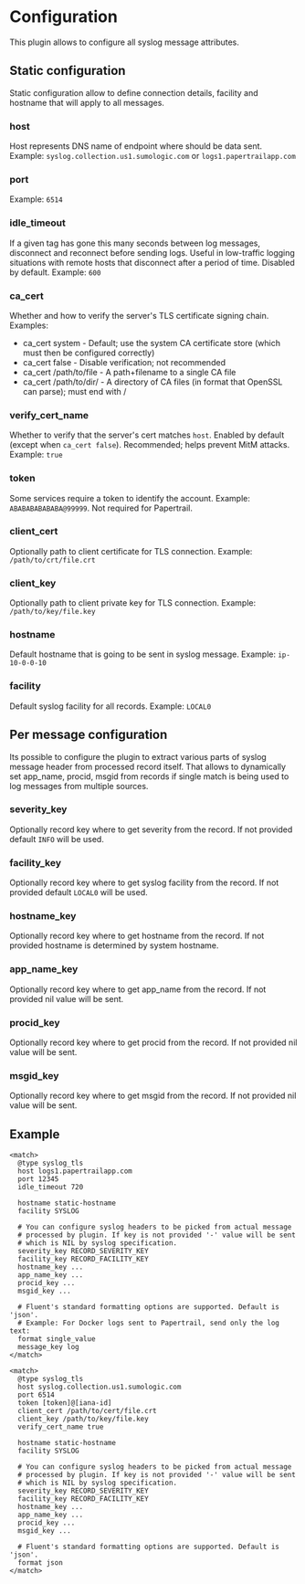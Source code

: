 # Configuration

This plugin allows to configure all syslog message attributes.

## Static configuration

Static configuration allow to define connection details, facility and hostname that will
apply to all messages.

### host

Host represents DNS name of endpoint where should be data sent. Example: `syslog.collection.us1.sumologic.com` or `logs1.papertrailapp.com`

### port

Example: `6514`

### idle_timeout

If a given tag has gone this many seconds between log messages, disconnect and reconnect before sending logs. Useful in low-traffic logging situations with remote hosts that disconnect after a period of time. Disabled by default. Example: `600`

### ca_cert

Whether and how to verify the server's TLS certificate signing chain. Examples:
* ca_cert system - Default; use the system CA certificate store (which must then be configured correctly)
* ca_cert false - Disable verification; not recommended
* ca_cert /path/to/file - A path+filename to a single CA file
* ca_cert /path/to/dir/ - A directory of CA files (in format that OpenSSL can parse); must end with /

### verify_cert_name

Whether to verify that the server's cert matches `host`. Enabled by default (except when `ca_cert false`). Recommended; helps prevent MitM attacks. Example: `true`

### token

Some services require a token to identify the account. Example: `ABABABABABABA@99999`. Not required for Papertrail.

### client_cert

Optionally path to client certificate for TLS connection. Example: `/path/to/crt/file.crt`

### client_key

Optionally path to client private key for TLS connection. Example: `/path/to/key/file.key`

### hostname

Default hostname that is going to be sent in syslog message. Example: `ip-10-0-0-10`

### facility

Default syslog facility for all records. Example: `LOCAL0`

## Per message configuration

Its possible to configure the plugin to extract various parts of syslog message header
from processed record itself. That allows to dynamically set app_name, procid, msgid from
records if single match is being used to log messages from multiple sources.

### severity_key

Optionally record key where to get severity from the record. If not provided default `INFO` will be used.

### facility_key

Optionally record key where to get syslog facility from the record. If not provided default `LOCAL0` will be used.

### hostname_key

Optionally record key where to get hostname from the record. If not provided hostname is determined by system hostname.

### app_name_key

Optionally record key where to get app_name from the record. If not provided nil value will be sent.

### procid_key

Optionally record key where to get procid from the record. If not provided nil value will be sent.

### msgid_key

Optionally record key where to get msgid from the record. If not provided nil value will be sent.

## Example

```
<match>
  @type syslog_tls
  host logs1.papertrailapp.com
  port 12345
  idle_timeout 720

  hostname static-hostname
  facility SYSLOG

  # You can configure syslog headers to be picked from actual message
  # processed by plugin. If key is not provided '-' value will be sent
  # which is NIL by syslog specification.
  severity_key RECORD_SEVERITY_KEY
  facility_key RECORD_FACILITY_KEY
  hostname_key ...
  app_name_key ...
  procid_key ...
  msgid_key ...

  # Fluent's standard formatting options are supported. Default is 'json'.
  # Example: For Docker logs sent to Papertrail, send only the log text:
  format single_value
  message_key log
</match>
```

```
<match>
  @type syslog_tls
  host syslog.collection.us1.sumologic.com
  port 6514
  token [token]@[iana-id]
  client_cert /path/to/cert/file.crt
  client_key /path/to/key/file.key
  verify_cert_name true

  hostname static-hostname
  facility SYSLOG

  # You can configure syslog headers to be picked from actual message
  # processed by plugin. If key is not provided '-' value will be sent
  # which is NIL by syslog specification.
  severity_key RECORD_SEVERITY_KEY
  facility_key RECORD_FACILITY_KEY
  hostname_key ...
  app_name_key ...
  procid_key ...
  msgid_key ...

  # Fluent's standard formatting options are supported. Default is 'json'.
  format json
</match>
```
